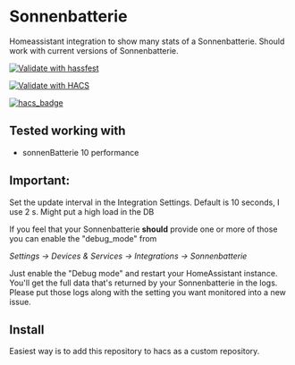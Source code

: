 # Sonnenbatterie
Homeassistant integration to show many stats of a Sonnenbatterie. Should work with current versions of Sonnenbatterie.

[![Validate with hassfest](https://github.com/mountain-data/ha_sonnenbatterie/actions/workflows/hassfest.yaml/badge.svg)](https://github.com/mountain-data/ha_sonnenbatterie/actions/workflows/hassfest.yaml)

[![Validate with HACS](https://github.com/mountain-data/ha_sonnenbatterie/actions/workflows/hacs.yml/badge.svg)](https://github.com/mountain-data/ha_sonnenbatterie/actions/workflows/hacs.yml)

[![hacs_badge](https://img.shields.io/badge/HACS-Custom-41BDF5.svg)](https://github.com/hacs/integration)


## Tested working with
* sonnenBatterie 10 performance

## Important: ###
Set the update interval in the Integration Settings. Default is 10 seconds, I use 2 s. Might put a high load in the DB

If you feel that your Sonnenbatterie **should** provide one or more of those
you can enable the "debug_mode" from

_Settings -> Devices & Services -> Integrations -> Sonnenbatterie_

Just enable the "Debug mode" and restart your HomeAssistant instance. You'll get
the full data that's returned by your Sonnenbatterie in the logs. Please put those
logs along with the setting you want monitored into a new issue.

## Install
Easiest way is to add this repository to hacs as a custom repository.
